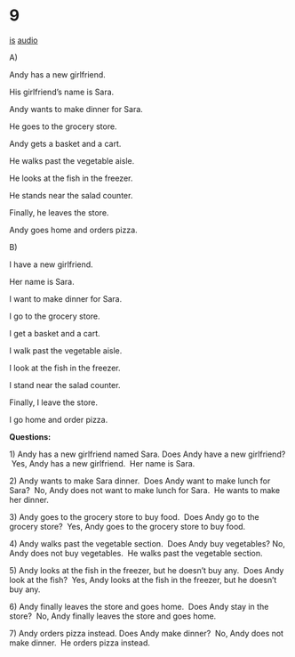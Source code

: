 # 9

[is](../is/story_09.md)
[audio](../audio/story_09.mp3)

A\)

Andy has a new girlfriend.

His girlfriend’s name is Sara.

Andy wants to make dinner for Sara.

He goes to the grocery store.

Andy gets a basket and a cart.

He walks past the vegetable aisle.

He looks at the fish in the freezer.

He stands near the salad counter.

Finally, he leaves the store.

Andy goes home and orders pizza.

B\)

I have a new girlfriend.

Her name is Sara.

I want to make dinner for Sara.

I go to the grocery store.

I get a basket and a cart.

I walk past the vegetable aisle.

I look at the fish in the freezer.

I stand near the salad counter.

Finally, I leave the store.

I go home and order pizza.

**Questions:**

1\) Andy has a new girlfriend named Sara. Does Andy have a new
girlfriend?  Yes, Andy has a new girlfriend.  Her name is Sara.

2\) Andy wants to make Sara dinner.  Does Andy want to make lunch for
Sara?  No, Andy does not want to make lunch for Sara.  He wants to make
her dinner.

3\) Andy goes to the grocery store to buy food.  Does Andy go to the
grocery store?  Yes, Andy goes to the grocery store to buy food.

4\) Andy walks past the vegetable section.  Does Andy buy vegetables?
No, Andy does not buy vegetables.  He walks past the vegetable section.

5\) Andy looks at the fish in the freezer, but he doesn’t buy any.  Does
Andy look at the fish?  Yes, Andy looks at the fish in the freezer, but
he doesn’t buy any.

6\) Andy finally leaves the store and goes home.  Does Andy stay in the
store?  No, Andy finally leaves the store and goes home.

7\) Andy orders pizza instead. Does Andy make dinner?  No, Andy does not
make dinner.  He orders pizza instead.
